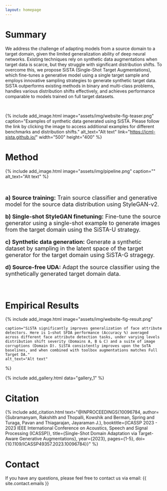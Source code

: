 ```yaml
---
layout: homepage
---
```


# Summary

We address the challenge of adapting models from a source domain to a target domain, given the limited generalization ability of deep neural networks. Existing techniques rely on synthetic data augmentations when target data is scarce, but they struggle with significant distribution shifts. To overcome this, we propose SiSTA (Single-Shot Target Augmentations), which fine-tunes a generative model using a single target sample and employs innovative sampling strategies to generate synthetic target data. SiSTA outperforms existing methods in binary and multi-class problems, handles various distribution shifts effectively, and achieves performance comparable to models trained on full target datasets.

<br>

{% include add_image.html 
    image="assets/img/website-fig-teaser.png"
    caption="Examples of synthetic data generated using SiSTA. Please follow the link by clicking the image to access additional examples for different benchmarks and distribution shifts." 
    alt_text="Alt text" 
    link="https://icml-sista.github.io/"
    width="500"
    height="400"
%}
# Method

{% include add_image.html 
    image="assets/img/pipeline.png"
    caption="" 
    alt_text="Alt text" 
%}

<br>

<div style="font-size:18px">
  <p><strong>a) Source training:</strong> Train source classifier and generative model for the source data distribution using StyleGAN-v2.</p>

  <p><strong>b) Single-shot StyleGAN finetuning:</strong> Fine-tune the source generator using a single-shot example to generate images from the target domain using the SiSTA-U strategy.</p>

  <p><strong>c) Synthetic data generation:</strong> Generate a synthetic dataset by sampling in the latent space of the target generator for the target domain using SiSTA-G stragegy.</p>

  <p><strong>d) Source-free UDA:</strong> Adapt the source classifier using the synthetically generated target domain data.</p>
</div>

<br>


# Empirical Results


{% include add_image.html 
    image="assets/img/website-fig-result.png"


    caption="SiSTA significantly improves generalization of face attribute detectors. Here is 1−shot SFDA performance (Accuracy %) averaged across different face attribute detection tasks, under varying levels distribution shift severity (Domains A, B & C) and a suite of image corruptions (Domain D). SiSTA consistently improves upon the SoTA baselines, and when combined with toolbox augmentations matches Full Target DA." 
    alt_text="Alt text" 
%}

{% include add_gallery.html data="gallery_1" %}



# Citation

{% include add_citation.html text="@INPROCEEDINGS{10096784,
  author={Subramanyam, Rakshith and Thopalli, Kowshik and Berman, Spring and Turaga, Pavan and Thiagarajan, Jayaraman J.},
  booktitle={ICASSP 2023 - 2023 IEEE International Conference on Acoustics, Speech and Signal Processing (ICASSP)}, 
  title={Single-Shot Domain Adaptation via Target-Aware Generative Augmentations}, 
  year={2023},
  pages={1-5},
  doi={10.1109/ICASSP49357.2023.10096784}}" %}


# Contact
If you have any questions, please feel free to contact us via email: {{ site.contact.emails }}
